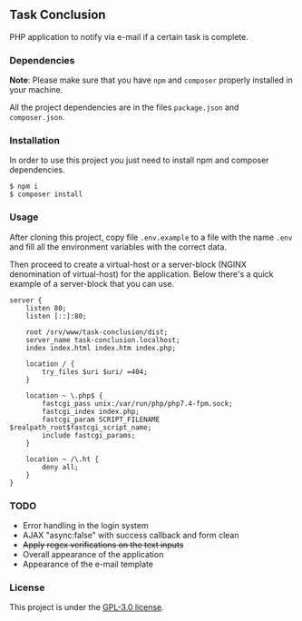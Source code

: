 ## Task Conclusion

PHP application to notify via e-mail if a certain task is complete.

### Dependencies

**Note**: Please make sure that you have `npm` and `composer` properly installed in your machine.

All the project dependencies are in the files `package.json` and `composer.json`.

### Installation

In order to use this project you just need to install npm and composer dependencies.

```shell
$ npm i
$ composer install
```

### Usage

After cloning this project, copy file `.env.example` to a file with the name `.env` and fill all the environment variables with the correct data.

Then proceed to create a virtual-host or a server-block (NGINX denomination of virtual-host) for the application. Below there's a quick example of a server-block that you can use.

```shell
server {
    listen 80;
    listen [::]:80;

    root /srv/www/task-conclusion/dist;
    server_name task-conclusion.localhost;
    index index.html index.htm index.php;

    location / {
        try_files $uri $uri/ =404;
    }

    location ~ \.php$ {
    	fastcgi_pass unix:/var/run/php/php7.4-fpm.sock;
	    fastcgi_index index.php;
	    fastcgi_param SCRIPT_FILENAME $realpath_root$fastcgi_script_name;
	    include fastcgi_params;
    }

    location ~ /\.ht {
	    deny all;
    }
}
```

### TODO

- Error handling in the login system
- AJAX "async:false" with success callback and form clean
- ~~Apply regex verifications on the text inputs~~
- Overall appearance of the application
- Appearance of the e-mail template

### License

This project is under the [GPL-3.0 license](https://www.gnu.org/licenses/gpl-3.0.en.html).
